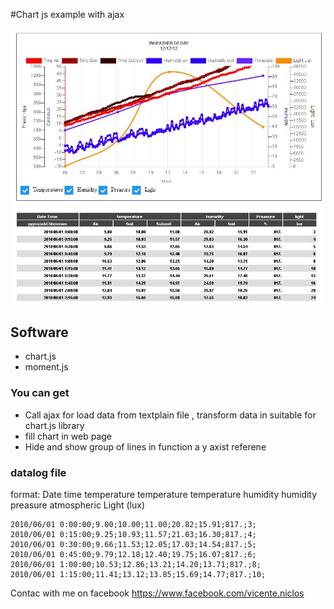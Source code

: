 #Chart js example with ajax

![alt text](https://github.com/vniclos/chartjs-with-ajax/blob/master/img/chartjs.jpg "chartjs example" )


## Software
- chart.js 
- moment.js

### You can get 
- Call ajax for load data from textplain file , transform data in suitable for chart.js library
- fill chart in web page
- Hide and show group of lines in function a y axist referene

### datalog file
format:
Date time
temperature
temperature
temperature
humidity
humidity
preasure atmospheric
Light (lux)
```
2010/06/01 0:00:00;9.00;10.00;11.00;20.82;15.91;817.;3;
2010/06/01 0:15:00;9.25;10.93;11.57;21.03;16.30;817.;4;
2010/06/01 0:30:00;9.66;11.53;12.05;17.03;14.54;817.;5;
2010/06/01 0:45:00;9.79;12.18;12.40;19.75;16.07;817.;6;
2010/06/01 1:00:00;10.53;12.86;13.21;14.20;13.71;817.;8;
2010/06/01 1:15:00;11.41;13.12;13.85;15.69;14.77;817.;10;
```

Contac with me on facebook 
https://www.facebook.com/vicente.niclos
